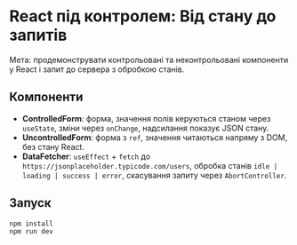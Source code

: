 # React під контролем: Від стану до запитів

Мета: продемонструвати контрольовані та неконтрольовані компоненти у React і запит до сервера з обробкою станів.

## Компоненти
- **ControlledForm**: форма, значення полів керуються станом через `useState`, зміни через `onChange`, надсилання показує JSON стану.
- **UncontrolledForm**: форма з `ref`, значення читаються напряму з DOM, без стану React.
- **DataFetcher**: `useEffect` + `fetch` до `https://jsonplaceholder.typicode.com/users`, обробка станів `idle | loading | success | error`, скасування запиту через `AbortController`.

## Запуск
```bash
npm install
npm run dev

